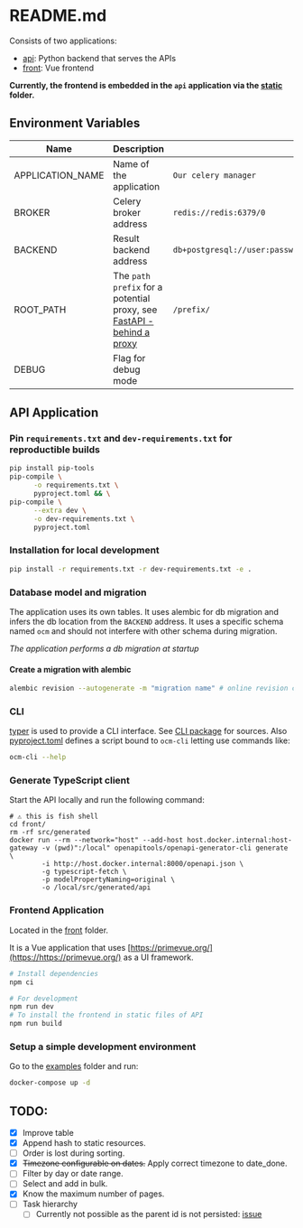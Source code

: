 # README.md

Consists of two applications:

- [api](./api/): Python backend that serves the APIs
- [front](./front/): Vue frontend

**Currently, the frontend is embedded in the `api` application via the [static](./api/app/static/) folder.**

## Environment Variables

| Name             | Description                                                                                                                            |                                                         |
|------------------|----------------------------------------------------------------------------------------------------------------------------------------|---------------------------------------------------------|
| APPLICATION_NAME | Name of the application                                                                                                                | `Our celery manager`                                    |
| BROKER           | Celery broker address                                                                                                                  | `redis://redis:6379/0`                                  |
| BACKEND          | Result backend address                                                                                                                 | `db+postgresql://user:password@127.0.0.1:5432/database` |
| ROOT_PATH        | The `path prefix` for a potential proxy, see [FastAPI - behind a proxy](https://https://fastapi.tiangolo.com/advanced/behind-a-proxy/) | `/prefix/`                                              |
| DEBUG            | Flag for debug mode                                                                                                                    |                                                         |


## API Application

### Pin `requirements.txt` and `dev-requirements.txt` for reproductible builds

```bash
pip install pip-tools
pip-compile \
      -o requirements.txt \
      pyproject.toml && \
pip-compile \
      --extra dev \
      -o dev-requirements.txt \
      pyproject.toml
```

### Installation for local development

```bash
pip install -r requirements.txt -r dev-requirements.txt -e .
```

### Database model and migration

The application uses its own tables. It uses alembic for db migration and infers the db location from the `BACKEND` address.
It uses a specific schema named `ocm` and should not interfere with other schema during migration.

*The application performs a db migration at startup*

#### Create a migration with alembic

```bash
alembic revision --autogenerate -m "migration name" # online revision creation
```

### CLI

[typer](https://typer.tiangolo.com/) is used to provide a CLI interface. See [CLI package](./api/src/our_celery_manager/app/cli) for sources.
Also [pyproject.toml](./api/pyproject.toml) defines a script bound to `ocm-cli` letting use commands like:

```bash
ocm-cli --help
```

### Generate TypeScript client

Start the API locally and run the following command:

```fish
# ⚠ this is fish shell
cd front/
rm -rf src/generated
docker run --rm --network="host" --add-host host.docker.internal:host-gateway -v (pwd)":/local" openapitools/openapi-generator-cli generate \
        -i http://host.docker.internal:8000/openapi.json \
        -g typescript-fetch \
        -p modelPropertyNaming=original \
        -o /local/src/generated/api
```

### Frontend Application

Located in the [front](./front/) folder.

It is a Vue application that uses [https://primevue.org/](https://https://primevue.org/) as a UI framework.

```bash
# Install dependencies
npm ci
```

```bash
# For development
npm run dev
# To install the frontend in static files of API
npm run build
```

### Setup a simple development environment

Go to the [examples](./examples/composes/) folder and run:

```bash
docker-compose up -d
```

## TODO:

- [x] Improve table
- [x] Append hash to static resources.
- [ ] Order is lost during sorting.
- [x] <strike>Timezone configurable on dates.</strike> Apply correct timezone to date_done.
- [ ] Filter by day or date range.
- [ ] Select and add in bulk.
- [x] Know the maximum number of pages.
- [ ] Task hierarchy
  - [ ] Currently not possible as the parent id is not persisted: [issue](https://github.com/celery/celery/issues/5824)
